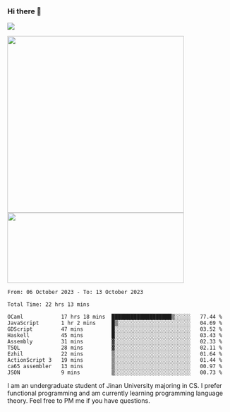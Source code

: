 ### Hi there 👋

<!--
**pe200012/pe200012** is a ✨ _special_ ✨ repository because its `README.md` (this file) appears on your GitHub profile.

Here are some ideas to get you started:

- 🔭 I’m currently working on ...
- 🌱 I’m currently learning ...
- 👯 I’m looking to collaborate on ...
- 🤔 I’m looking for help with ...
- 💬 Ask me about ...
- 📫 How to reach me: ...
- 😄 Pronouns: ...
- ⚡ Fun fact: ...
-->
![](https://www.codewars.com/users/pe200012/badges/large)
<p>
    <img width="400em" src="https://github-readme-stats-git-masterrstaa-rickstaa.vercel.app/api?username=pe200012&show_icons=true&icon_color=f44336&title_color=757de8&rank_icon=github">
    <img width="400em" height="159em" src="https://github-readme-stats-git-masterrstaa-rickstaa.vercel.app/api/top-langs/?username=pe200012&hide=html,cmake,css&title_color=757de8&layout=compact">
</p>

<!--START_SECTION:waka-->

```all_time
From: 06 October 2023 - To: 13 October 2023

Total Time: 22 hrs 13 mins

OCaml            17 hrs 18 mins  ███████████████████▒░░░░░   77.44 %
JavaScript       1 hr 2 mins     █▒░░░░░░░░░░░░░░░░░░░░░░░   04.69 %
GDScript         47 mins         █░░░░░░░░░░░░░░░░░░░░░░░░   03.52 %
Haskell          45 mins         █░░░░░░░░░░░░░░░░░░░░░░░░   03.43 %
Assembly         31 mins         ▓░░░░░░░░░░░░░░░░░░░░░░░░   02.33 %
TSQL             28 mins         ▓░░░░░░░░░░░░░░░░░░░░░░░░   02.11 %
Ezhil            22 mins         ▒░░░░░░░░░░░░░░░░░░░░░░░░   01.64 %
ActionScript 3   19 mins         ▒░░░░░░░░░░░░░░░░░░░░░░░░   01.44 %
ca65 assembler   13 mins         ▒░░░░░░░░░░░░░░░░░░░░░░░░   00.97 %
JSON             9 mins          ▒░░░░░░░░░░░░░░░░░░░░░░░░   00.73 %
```

<!--END_SECTION:waka-->

I am an undergraduate student of Jinan University majoring in CS. I prefer functional programming and am currently learning programming language theory. Feel free to PM me if you have questions.
